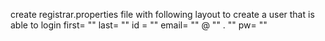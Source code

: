 create registrar.properties file with following layout to create a user that is able to login
first= ""
last= ""
id = ""
email= "" @ "" . ""
pw= ""
